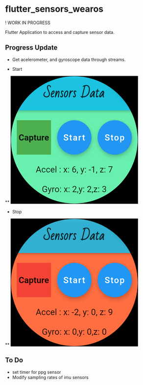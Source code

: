 
# flutter_sensors_wearos

! WORK IN PROGRESS

Flutter Application to access and capture sensor data.

## Progress Update

* Get acelerometer, and gyroscope data through streams.

* Start

 ** ![Capture](/images/imusense.png)<!-- .element height="25%" width="25%" -->

* Stop

** ![Capture](/images/imustopsense.png)<!-- .element height="25%" width="25%" -->


## To Do
* set timer for ppg sensor
* Modify sampling rates of imu sensors
